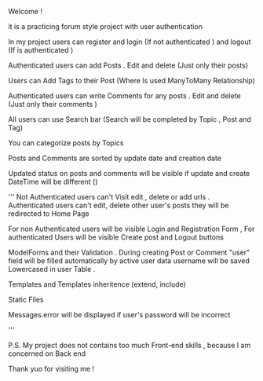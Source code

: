Welcome !

it is a practicing forum style project with user authentication

In my project users can register and login (If not authenticated ) and logout (If is authenticated )

Authenticated users can add Posts . Edit and delete (Just only their posts)

Users can Add Tags to their Post (Where Is used ManyToMany Relationship)

Authenticated users can write Comments for any posts . Edit and delete (Just only their comments )

All users can use Search bar (Search will be completed by Topic , Post and Tag)

You can categorize posts by Topics

Posts and Comments are sorted by update date and creation date

Updated status on posts and comments will be visible if update and create DateTime will be different ()

'''
Not Authenticated users can't Visit edit , delete or add urls . Authenticated users can't edit, delete other user's posts they will be redirected to Home Page

For non Authenticated users will be visible Login and Registration Form , For authenticated Users will be visible Create post and Logout buttons  

ModelForms and their Validation . During creating Post or Comment "user" field will be filled automatically by active user data
username will be saved Lowercased in user Table .

Templates and Templates inheritence (extend, include)

Static Files

Messages.error will be displayed if user's password will be incorrect 

'''

P.S. My project does not contains too much Front-end skills , because I am concerned on Back end

Thank yuo for visiting me !
